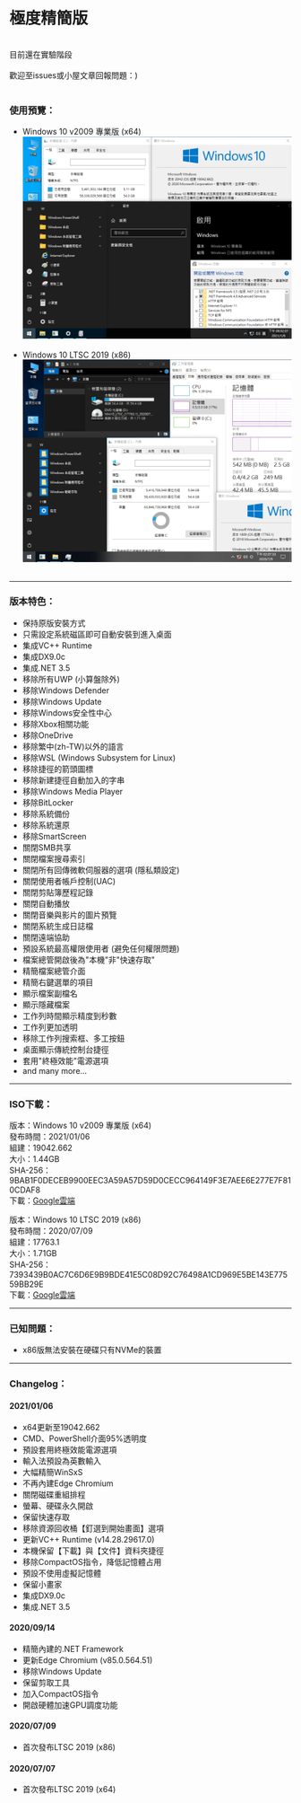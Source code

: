 # 極度精簡版

<br>
目前還在實驗階段
<br><br>
歡迎至issues或小屋文章回報問題：)
<br><br>

### 使用預覽：
- Windows 10 v2009 專業版 (x64)
![Win10_2009_(19042.662)_20210106.png](/preview/Win10_2009_(19042.662)_20210106.png)
<br><br>
- Windows 10 LTSC 2019 (x86)
![Win10_LTSC_(17763.1)_x86_20200709.png](/preview/Win10_LTSC_(17763.1)_x86_20200709.png)
<br><br>

----

### 版本特色：
- 保持原版安裝方式
- 只需設定系統磁區即可自動安裝到進入桌面
- 集成VC++ Runtime
- 集成DX9.0c
- 集成.NET 3.5
- 移除所有UWP (小算盤除外)
- 移除Windows Defender
- 移除Windows Update
- 移除Windows安全性中心
- 移除Xbox相關功能
- 移除OneDrive
- 移除繁中(zh-TW)以外的語言
- 移除WSL (Windows Subsystem for Linux)
- 移除捷徑的箭頭圖標
- 移除新建捷徑自動加入的字串
- 移除Windows Media Player
- 移除BitLocker
- 移除系統備份
- 移除系統還原
- 移除SmartScreen
- 關閉SMB共享
- 關閉檔案搜尋索引
- 關閉所有回傳微軟伺服器的選項 (隱私類設定)
- 關閉使用者帳戶控制(UAC)
- 關閉剪貼簿歷程記錄
- 關閉自動播放
- 關閉音樂與影片的圖片預覽
- 關閉系統生成日誌檔
- 關閉遠端協助
- 預設系統最高權限使用者 (避免任何權限問題)
- 檔案總管開啟後為"本機"非"快速存取"
- 精簡檔案總管介面
- 精簡右鍵選單的項目
- 顯示檔案副檔名
- 顯示隱藏檔案
- 工作列時間顯示精度到秒數
- 工作列更加透明
- 移除工作列搜索框、多工按鈕
- 桌面顯示傳統控制台捷徑
- 套用"終極效能"電源選項
- and many more...

----

### ISO下載：
版本：Windows 10 v2009 專業版 (x64)<br>
發布時間：2021/01/06<br>
組建：19042.662<br>
大小：1.44GB<br>
SHA-256：9BAB1F0DECEB9900EEC3A59A57D59D0CECC964149F3E7AEE6E277E7F810CDAF8<br>
下載：[Google雲端](http://tiny.cc/win10_2009_20210106)<br>

版本：Windows 10 LTSC 2019 (x86)<br>
發布時間：2020/07/09<br>
組建：17763.1<br>
大小：1.71GB<br>
SHA-256：7393439B0AC7C6D6E9B9BDE41E5C08D92C76498A1CD969E5BE143E77559BB29E<br>
下載：[Google雲端](http://tiny.cc/win10_ltsc_x86_20200709)<br>

----

### 已知問題：
- x86版無法安裝在硬碟只有NVMe的裝置

----

### Changelog：
#### 2021/01/06
- x64更新至19042.662
- CMD、PowerShell介面95%透明度
- 預設套用終極效能電源選項
- 輸入法預設為英數輸入
- 大幅精簡WinSxS
- 不再內建Edge Chromium
- 關閉磁碟重組排程
- 螢幕、硬碟永久開啟
- 保留快速存取
- 移除資源回收桶【釘選到開始畫面】選項
- 更新VC++ Runtime (v14.28.29617.0)
- 本機保留【下載】與【文件】資料夾捷徑
- 移除CompactOS指令，降低記憶體占用
- 預設不使用虛擬記憶體
- 保留小畫家
- 集成DX9.0c
- 集成.NET 3.5

#### 2020/09/14
- 精簡內建的.NET Framework
- 更新Edge Chromium (v85.0.564.51)
- 移除Windows Update
- 保留剪取工具
- 加入CompactOS指令
- 開啟硬體加速GPU調度功能

#### 2020/07/09
- 首次發布LTSC 2019 (x86)

#### 2020/07/07
- 首次發布LTSC 2019 (x64)
